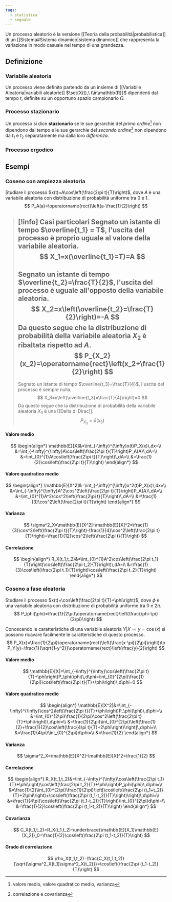 ```yaml
---
tags:
  - statistica
  - segnale
---
```

Un processo aleatorio è la versione [[Teoria della probabilità|probabilistica]] di un [[Sistema#Sistema dinamico|sistema dinamico]] che rappresenta la variazione in modo casuale nel tempo di una grandezza.

## Definizione
### Variabile aleatoria
Un processo viene definito partendo da un insieme di [[Variabile Aleatoria|variabili aleatorie]] $\set{X(t),\ t\in\mathbb{R}}$ dipendenti dal tempo $t$, definite su un opportuno spazio campionario $\Omega$.
### Processo stazionario
Un processo si dice **stazionario** se le sue gerarchie del *primo ordine*[^1] non dipendono dal tempo e le sue gerarchie del *secondo ordine*[^2]  non dipendono da $t_1$ e $t_2$ separatamente ma dalla loro *differenza*.

[^1]:  valore medio, valore quadratico medio, varianza
[^2]:  correlazione e covarianza
### Processo ergodico

## Esempi
### Coseno con ampiezza aleatoria
Studiare il processo $x(t)=A\cos\left(\frac{2\pi t}{T}\right)$, dove $A$ è una variabile aleatoria con distribuzione di probabilità uniforme tra $0$ e $1$.
$$
P_A(a)=\operatorname{rect}\left(a-\frac{1}{2}\right)
$$
>[!info] Casi particolari
>Segnato un istante di tempo $\overline{t_1} = T$, l'uscita del processo è proprio uguale al valore della variabile aleatoria.
>$$
>X_1=x(\overline{t_1}=T)=A
>$$
>---
>Segnato un istante di tempo $\overline{t_2}=\frac{T}{2}$, l'uscita del processo è uguale all'opposto della variabile aleatoria.
>$$
>X_2=x\left(\overline{t_2}=\frac{T}{2}\right)=-A
>$$
>Da questo segue che la distribuzione di probabilità della variabile aleatoria $X_2$ è ribaltata rispetto ad $A$.
>$$
>P_{X_2}(x_2)=\operatorname{rect}\left(x_2+\frac{1}{2}\right)
>$$
>---
>Segnato un istante di tempo $\overline{t_3}=\frac{T}{4}$, l'uscita del processo è sempre nulla.
>$$
>X_3=x\left(\overline{t_3}=\frac{T}{4}\right)=0
>$$
>Da questo segue che la distribuzione di probabilità della variabile aleatoria $X_3$ è una [[Delta di Dirac]].
>$$
>P_{X_3}=\delta(x_3)
>$$

#### Valore medio
$$
\begin{align*}
\mathbb{E}[X]&=\int_{-\infty}^{\infty}x(t)P_X(x)\,dx=\\
&=\int_{-\infty}^{\infty}A\cos\left(\frac{2\pi t}{T}\right)P_A(A)\,dA=\\
&=\int_{0}^{1}A\cos\left(\frac{2\pi t}{T}\right)\,dA=\\
&=\frac{1}{2}\cos\left(\frac{2\pi t}{T}\right)
\end{align*}
$$
#### Valore quadratico medio
$$
\begin{align*}
\mathbb{E}[X^2]&=\int_{-\infty}^{\infty}x^2(t)P_X(x)\,dx=\\
&=\int_{-\infty}^{\infty}A^2\cos^2\left(\frac{2\pi t}{T}\right)P_A(A)\,dA=\\
&=\int_{0}^{1}A^2\cos^2\left(\frac{2\pi t}{T}\right)\,dA=\\
&=\frac{1}{3}\cos^2\left(\frac{2\pi t}{T}\right)
\end{align*}
$$
#### Varianza
$$
\sigma^2_X=\mathbb{E}[X^2]-\mathbb{E}[X]^2=\frac{1}{3}\cos^2\left(\frac{2\pi t}{T}\right)-\frac{1}{4}\cos^2\left(\frac{2\pi t}{T}\right)=\frac{1}{12}\cos^2\left(\frac{2\pi t}{T}\right)
$$
#### Correlazione
$$
\begin{align*}
R_X(t_1,t_2)&=\int_{0}^{1}A^2\cos\left(\frac{2\pi t_1}{T}\right)\cos\left(\frac{2\pi t_2}{T}\right)\,dA=\\
&=\frac{1}{3}\cos\left(\frac{2\pi t_1}{T}\right)\cos\left(\frac{2\pi t_2}{T}\right)
\end{align*}
$$
### Coseno a fase aleatoria
Studiare il processo $x(t)=\cos\left(\frac{2\pi t}{T}+\phi\right)$, dove $\phi$ è una variabile aleatoria con distribuzione di probabilità uniforme tra $0$ e $2\pi$.
$$
P_\phi(\phi)=\frac{1}{2\pi}\operatorname{rect}\left(\frac{\phi-\pi}{2\pi}\right)
$$

Conoscendo le caratteristiche di una variabile aleatoria $Y|X\coloneqq y=\cos(x)$ si possono ricavare facilmente le caratteristiche di questo processo.
$$
P_X(x)=\frac{1}{2\pi}\operatorname{rect}\left(\frac{x-\pi}{2\pi}\right)\to P_Y(y)=\frac{1}{\sqrt{1-y^2}}\operatorname{rect}\left(\frac{y}{2}\right)
$$
#### Valore medio
$$
\mathbb{E}[X]=\int_{-\infty}^{\infty}\cos\left(\frac{2\pi t}{T}+\phi\right)P_\phi(\phi)\,d\phi=\int_{0}^{2\pi}\frac{1}{2\pi}\cos\left(\frac{2\pi t}{T}+\phi\right)\,d\phi=0
$$
#### Valore quadratico medio
$$
\begin{align*}
\mathbb{E}[X^2]&=\int_{-\infty}^{\infty}\cos^2\left(\frac{2\pi t}{T}+\phi\right)P_\phi(\phi)\,d\phi=\\
&=\int_{0}^{2\pi}\frac{1}{2\pi}\cos^2\left(\frac{2\pi t}{T}+\phi\right)\,d\phi=\\
&=\frac{1}{2\pi}\int_{0}^{2\pi}\left[\frac{1}{2}+\frac{1}{2}\cos\left(\frac{4\pi t}{T}+2\phi\right)\right]\,d\phi=\\
&=\frac{1}{4\pi}\int_{0}^{2\pi}d\phi=\\
&=\frac{1}{2}
\end{align*}
$$
#### Varianza
$$
\sigma^2_X=\mathbb{E}[X^2]-\mathbb{E}[X]^2=\frac{1}{2}
$$
#### Correlazione
$$
\begin{align*}
R_X(t_1,t_2)&=\int_{-\infty}^{\infty}\cos\left(\frac{2\pi t_1}{T}+\phi\right)\cos\left(\frac{2\pi t_2}{T}+\phi\right)P_\phi(\phi)\,d\phi=\\
&=\frac{1}{2}\int_{0}^{2\pi}\frac{1}{2\pi}\left[\cos\left(\frac{2\pi (t_1+t_2)}{T}+2\phi\right)+\cos\left(\frac{2\pi (t_1-t_2)}{T}\right)\right]\,d\phi=\\
&=\frac{1}{4\pi}\cos\left(\frac{2\pi (t_1-t_2)}{T}\right)\int_{0}^{2\pi}d\phi=\\
&=\frac{1}{2}\cos\left(\frac{2\pi (t_1-t_2)}{T}\right)
\end{align*}
$$
#### Covarianza
$$
C_X(t_1,t_2)=R_X(t_1,t_2)-\underbrace{\mathbb{E}[X_1]\mathbb{E}[X_2]}_0=\frac{1}{2}\cos\left(\frac{2\pi (t_1-t_2)}{T}\right)
$$
#### Grado di correlazione
$$
\rho_X(t_1,t_2)=\frac{C_X(t_1,t_2)}{\sqrt{\sigma^2_X(t_1)\sigma^2_X(t_2)}}=\cos\left(\frac{2\pi (t_1-t_2)}{T}\right)
$$